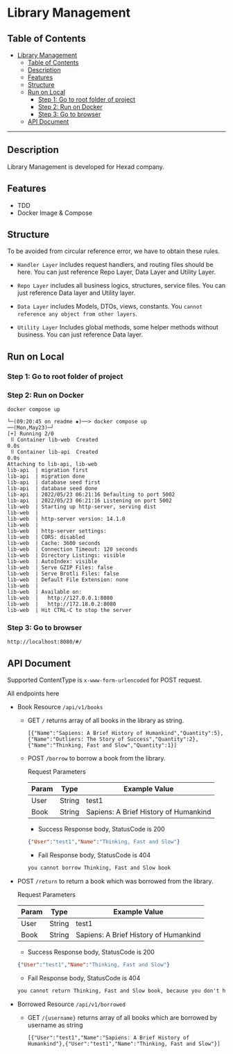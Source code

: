 # Library Management


## Table of Contents

- [Library Management](#library-management)
  - [Table of Contents](#table-of-contents)
  - [Description](#description)
  - [Features](#features)
  - [Structure](#structure)
  - [Run on Local](#run-on-local)
    - [Step 1: Go to root folder of project](#step-1-go-to-root-folder-of-project)
    - [Step 2: Run on Docker](#step-2-run-on-docker)
    - [Step 3: Go to browser](#step-3-go-to-browser)
  - [API Document](#api-document)

---


## Description

Library Management is developed for Hexad company.

## Features

* TDD
* Docker Image & Compose

## Structure


To be avoided from circular reference error, we have to obtain these rules. 

 * `Handler Layer` includes request handlers, and routing files  should be here. You can just reference Repo Layer, Data Layer and Utility Layer.

 * `Repo Layer` includes all business logics, structures, service files. You can just reference Data layer and Utility layer.

 * `Data Layer` includes Models, DTOs, views, constants. You `cannot reference any object from other layers`.

 * `Utility Layer` Includes global methods, some helper methods without business. You can just reference Data layer.
  
## Run on Local 

### Step 1: Go to root folder of project


### Step 2: Run on Docker

```
docker compose up
```
```
└─(09:20:45 on readme ✹)──> docker compose up                                                                                                                                                                      ──(Mon,May23)─┘
[+] Running 2/0
 ⠿ Container lib-web  Created                                                                                                                                                                                                 0.0s
 ⠿ Container lib-api  Created                                                                                                                                                                                                 0.0s
Attaching to lib-api, lib-web
lib-api  | migration first
lib-api  | migration done
lib-api  | database seed first
lib-api  | database seed done
lib-api  | 2022/05/23 06:21:16 Defaulting to port 5002
lib-api  | 2022/05/23 06:21:16 Listening on port 5002
lib-web  | Starting up http-server, serving dist
lib-web  | 
lib-web  | http-server version: 14.1.0
lib-web  | 
lib-web  | http-server settings: 
lib-web  | CORS: disabled
lib-web  | Cache: 3600 seconds
lib-web  | Connection Timeout: 120 seconds
lib-web  | Directory Listings: visible
lib-web  | AutoIndex: visible
lib-web  | Serve GZIP Files: false
lib-web  | Serve Brotli Files: false
lib-web  | Default File Extension: none
lib-web  | 
lib-web  | Available on:
lib-web  |   http://127.0.0.1:8080
lib-web  |   http://172.18.0.2:8080
lib-web  | Hit CTRL-C to stop the server
```

### Step 3: Go to browser
`http://localhost:8080/#/`

## API Document

Supported ContentType is `x-www-form-urlencoded` for POST request.


All endpoints here
- Book Resource `/api/v1/books`
  - GET `/` returns array of all books in the library as string.
    ```
    [{"Name":"Sapiens: A Brief History of Humankind","Quantity":5},{"Name":"Outliers: The Story of Success","Quantity":2},{"Name":"Thinking, Fast and Slow","Quantity":1}]
    ```
  - POST `/borrow` to borrow a book from the library.
  
    Request Parameters

    | Param | Type   | Example Value                         |
    |-------|--------|---------------------------------------|
    | User  | String | test1                                 |
    | Book  | String | Sapiens: A Brief History of Humankind |

    - Success Response body, StatusCode is 200 
    ```json
    {"User":"test1","Name":"Thinking, Fast and Slow"}
    ```
    - Fail Response body, StatusCode is 404 
    ```txt
    you cannot borrow Thinking, Fast and Slow book
    ```

- POST `/return` to return a book which was borrowed from the library.
  
    Request Parameters

    | Param | Type   | Example Value                         |
    |-------|--------|---------------------------------------|
    | User  | String | test1                                 |
    | Book  | String | Sapiens: A Brief History of Humankind |

    - Success Response body, StatusCode is 200 
    ```json
    {"User":"test1","Name":"Thinking, Fast and Slow"}
    ```
    - Fail Response body, StatusCode is 404 
    ```txt
    you cannot return Thinking, Fast and Slow book, because you don't have
    ```

- Borrowed Resource `/api/v1/borrowed`
  - GET `/{username}` returns array of all books which are borrowed by username as string
    ```
    [{"User":"test1","Name":"Sapiens: A Brief History of Humankind"},{"User":"test1","Name":"Thinking, Fast and Slow"}]
    ```